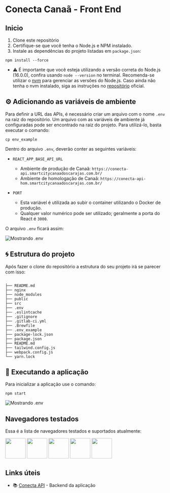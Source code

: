 # Conecta Canaã - Front End

## Inicio

1. Clone este repositório
2. Certifique-se que você tenha o Node.js e NPM instalado.
3. Instale as dependências do projeto listadas em `package.json`:

```
npm install --force
```

- ⚠️ É importante que você esteja utilizando a versão correta do Node.js (16.0.0), confira usando `node --version` no terminal. Recomenda-se utilizar o [nvm](https://github.com/nvm-sh/nvm) para gerenciar as versões do Node.js. Caso ainda não tenha o nvm instalado, siga as instruções no [repositório](https://github.com/nvm-sh/nvm) oficial.

## ⚙️ Adicionando as variáveis de ambiente

Para definir a URL das APIs, é necessário criar um arquivo com o nome `.env` na raiz do repositório. Um arquivo com as variáveis de ambiente já configuradas pode ser encontrado na raiz do projeto. Para utilizá-lo, basta executar o comando: 

```
cp env_example
```

Dentro do arquivo `.env`, deverão conter as seguintes variáveis:

- `REACT_APP_BASE_API_URL`
  - Ambiente de produção de Canaã: `https://conecta-api.smartcitycanaadoscarajas.com.br/`
  - Ambiente de homologação de Canaã: `https://conecta-api-hom.smartcitycanaadoscarajas.com.br/`


- `PORT`
  - Esta variável é utilizada ao subir o container utilizando o Docker de produção.
  - Qualquer valor numérico pode ser utilizado; geralmente a porta do React é `3000`.

O arquivo `.env` ficará assim:

![Mostrando .env](https://i.imgur.com/gBD4MA1.png)

## 🌀 Estrutura do projeto

Após fazer o clone do repositório a estrutura do seu projeto irá se parecer com isso:

```

├── README.md
├── nginx
├── node_modules
├── public
├── src
├── .env
├── .eslintcache
├── .gitignore
├── .gitlab-ci.yml 
├── .Brewfile 
├── .env_example 
├── package-lock.json
├── package.json
├── README.md
├── tailwind.config.js
├── webpack.config.js
└── yarn.lock
```

## 💨 Executando a aplicação

Para inicializar a aplicação use o comando:

 ```npm start```

![Mostrando .env](https://i.imgur.com/1b04WLa.png)

## Navegadores testados

Essa é a lista de navegadores testados e suportados atualmente:

<img src="https://s3.amazonaws.com/creativetim_bucket/github/browser/chrome.png" width="64" height="64"> <img src="https://s3.amazonaws.com/creativetim_bucket/github/browser/firefox.png" width="64" height="64"> <img src="https://s3.amazonaws.com/creativetim_bucket/github/browser/edge.png" width="64" height="64"> <img src="https://s3.amazonaws.com/creativetim_bucket/github/browser/safari.png" width="64" height="64"> <img src="https://s3.amazonaws.com/creativetim_bucket/github/browser/opera.png" width="64" height="64">


## Links úteis

- 📚 [Conecta API](https://gitlab.smartcitycanaadoscarajas.com.br/ramon141/canaa-conecta-api) - Backend da aplicação



